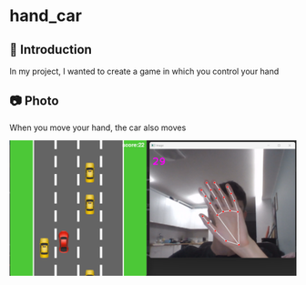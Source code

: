 # hand_car
## 🚀 Introduction
In my project, I wanted to create a game in which you control your hand 

## 📷 Photo
When you move your hand, the car also moves

![zdj](car_game.png)
